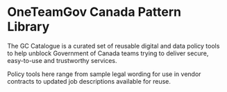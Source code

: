 # OneTeamGov Canada Pattern Library
The GC Catalogue is a curated set of reusable digital and data policy tools to help unblock Government of Canada teams trying to deliver secure, easy-to-use and trustworthy services. 

Policy tools here range from sample legal wording for use in vendor contracts to updated job descriptions available for reuse. 
